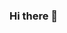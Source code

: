 ### Hi there 👋

<!--
**ibroche/ibroche** is a ✨ _special_ ✨ repository because its `README.md` (this file) appears on your GitHub profile.

Here are some ideas to get you started:

- 🔭 I’m currently working on A RC CAR controlled by a RPI2
- 🌱 I’m currently learning Automation
- 👯 I’m looking to collaborate on The RC CAR code (mpython)
- 🤔 I’m looking for help with micropython
- 💬 Ask me about webdev
- 📫 How to reach me: linkedin
- 😄 Pronouns: Lee/hwaek
- ⚡ Fun fact: suiiiiiiii
-->
